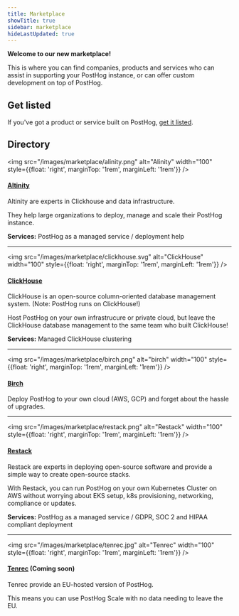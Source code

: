 ```yaml
---
title: Marketplace
showTitle: true
sidebar: marketplace
hideLastUpdated: true
---
```


**Welcome to our new marketplace!**

This is where you can find companies, products and services who can assist in supporting your PostHog instance, or can offer custom development on top of PostHog.

## Get listed

If you've got a product or service built on PostHog, [get it listed](/marketplace/guidelines).

## Directory

<img src="/images/marketplace/alinity.png" alt="Alinity" width="100" style={{float: 'right', marginTop: '1rem', marginLeft: '1rem'}} />

#### [**Altinity**](../marketplace/altinity)

Altinity are experts in Clickhouse and data infrastructure.

They help large organizations to deploy, manage and scale their PostHog instance.

**Services:** PostHog as a managed service / deployment help

<hr />

<img src="/images/marketplace/clickhouse.svg" alt="ClickHouse" width="100" style={{float: 'right', marginTop: '1rem', marginLeft: '1rem'}} />

#### [**ClickHouse**](../marketplace/clickhouse)

ClickHouse is an open-source column-oriented database management system. (Note: PostHog runs on ClickHouse!)

Host PostHog on your own infrastrucure or private cloud, but leave the ClickHouse database management to the same team who built ClickHouse!

**Services:** Managed ClickHouse clustering

<hr />

<img src="/images/marketplace/birch.png" alt="birch" width="100" style={{float: 'right', marginTop: '1rem', marginLeft: '1rem'}} />

#### [**Birch**](../marketplace/birch)

Deploy PostHog to your own cloud (AWS, GCP) and forget about the hassle of upgrades.

<hr />

<img src="/images/marketplace/restack.png" alt="Restack" width="100" style={{float: 'right', marginTop: '1rem', marginLeft: '1rem'}} />

#### [**Restack**](../marketplace/restack)

Restack are experts in deploying open-source software and provide a simple way to create open-source stacks.

With Restack, you can run PostHog on your own Kubernetes Cluster on AWS without worrying about EKS setup, k8s provisioning, networking, compliance or updates.

**Services:** PostHog as a managed service / GDPR, SOC 2 and HIPAA compliant deployment

<hr />

  
<img src="/images/marketplace/tenrec.jpg" alt="Tenrec" width="100" style={{float: 'right', marginTop: '1rem', marginLeft: '1rem'}} />

#### [**Tenrec**](../marketplace/tenrec) (Coming soon)

Tenrec provide an EU-hosted version of PostHog.

This means you can use PostHog Scale with no data needing to leave the EU.